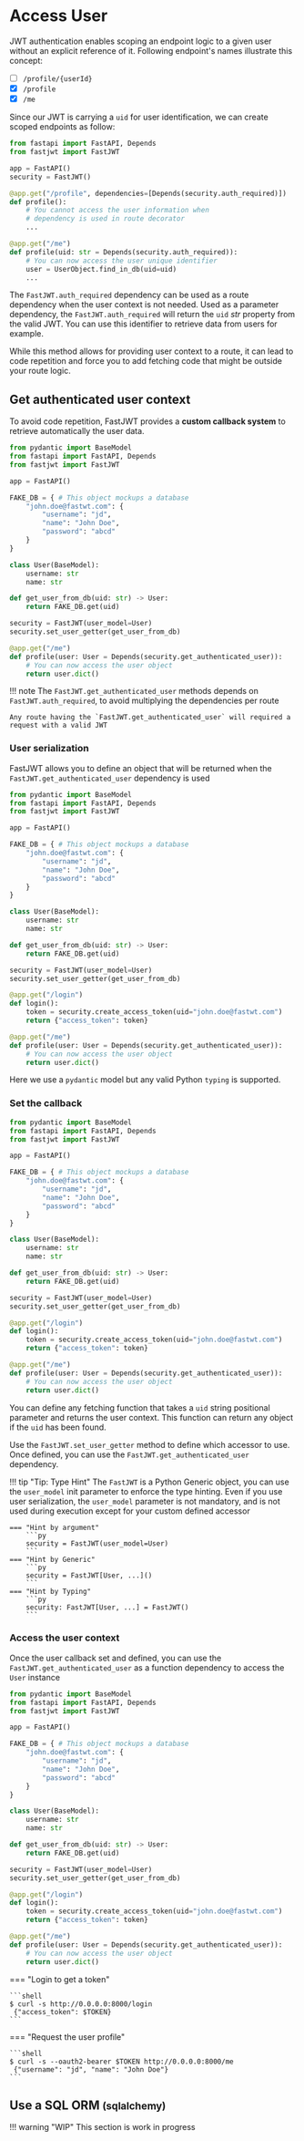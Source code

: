 # Access User

JWT authentication enables scoping an endpoint logic to a given user without an explicit reference of it. Following endpoint's names illustrate this concept:

- [ ] `/profile/{userId}`
- [x] `/profile`
- [x] `/me`

Since our JWT is carrying a `uid` for user identification, we can create scoped endpoints as follow:

```py linenums="1"
from fastapi import FastAPI, Depends
from fastjwt import FastJWT

app = FastAPI()
security = FastJWT()

@app.get("/profile", dependencies=[Depends(security.auth_required)])
def profile():
    # You cannot access the user information when
    # dependency is used in route decorator
    ...

@app.get("/me")
def profile(uid: str = Depends(security.auth_required)):
    # You can now access the user unique identifier
    user = UserObject.find_in_db(uid=uid)
    ...
```

The `FastJWT.auth_required` dependency can be used as a route dependency when the user context is not needed. 
Used as a parameter dependency, the `FastJWT.auth_required` will return the `uid` *str* property from the valid JWT. 
You can use this identifier to retrieve data from users for example.

While this method allows for providing user context to a route, it can lead to code repetition and force you to add fetching code that might be outside your route logic.

## Get authenticated user context

To avoid code repetition, FastJWT provides a **custom callback system** to retrieve automatically the user data.

```py linenums="1"
from pydantic import BaseModel
from fastapi import FastAPI, Depends
from fastjwt import FastJWT

app = FastAPI()

FAKE_DB = { # This object mockups a database
    "john.doe@fastwt.com": {
        "username": "jd",
        "name": "John Doe",
        "password": "abcd"
    }
}

class User(BaseModel):
    username: str
    name: str

def get_user_from_db(uid: str) -> User:
    return FAKE_DB.get(uid)

security = FastJWT(user_model=User)
security.set_user_getter(get_user_from_db)

@app.get("/me")
def profile(user: User = Depends(security.get_authenticated_user)):
    # You can now access the user object
    return user.dict()
```

!!! note 
    The `FastJWT.get_authenticated_user` methods depends on `FastJWT.auth_required`, to avoid multiplying the dependencies per route

    Any route having the `FastJWT.get_authenticated_user` will required a request with a valid JWT

### User serialization

FastJWT allows you to define an object that will be returned when the `FastJWT.get_authenticated_user` dependency is used

```py linenums="1" hl_lines="15-17"
from pydantic import BaseModel
from fastapi import FastAPI, Depends
from fastjwt import FastJWT

app = FastAPI()

FAKE_DB = { # This object mockups a database
    "john.doe@fastwt.com": {
        "username": "jd",
        "name": "John Doe",
        "password": "abcd"
    }
}

class User(BaseModel):
    username: str
    name: str

def get_user_from_db(uid: str) -> User:
    return FAKE_DB.get(uid)

security = FastJWT(user_model=User)
security.set_user_getter(get_user_from_db)

@app.get("/login")
def login():
    token = security.create_access_token(uid="john.doe@fastwt.com")
    return {"access_token": token}

@app.get("/me")
def profile(user: User = Depends(security.get_authenticated_user)):
    # You can now access the user object
    return user.dict()
```

Here we use a `pydantic` model but any valid Python `typing` is supported.


### Set the callback

```py linenums="1" hl_lines="19-23"
from pydantic import BaseModel
from fastapi import FastAPI, Depends
from fastjwt import FastJWT

app = FastAPI()

FAKE_DB = { # This object mockups a database
    "john.doe@fastwt.com": {
        "username": "jd",
        "name": "John Doe",
        "password": "abcd"
    }
}

class User(BaseModel):
    username: str
    name: str

def get_user_from_db(uid: str) -> User:
    return FAKE_DB.get(uid)

security = FastJWT(user_model=User)
security.set_user_getter(get_user_from_db)

@app.get("/login")
def login():
    token = security.create_access_token(uid="john.doe@fastwt.com")
    return {"access_token": token}

@app.get("/me")
def profile(user: User = Depends(security.get_authenticated_user)):
    # You can now access the user object
    return user.dict()
```

You can define any fetching function that takes a `uid` string positional parameter and returns the user context. This function can return any object if the `uid` has been found.

Use the `FastJWT.set_user_getter` method to define which accessor to use. Once defined, you can use the `FastJWT.get_authenticated_user` dependency.

!!! tip "Tip: Type Hint"
    The `FastJWT` is a Python Generic object, you can use the `user_model` init parameter to enforce the type hinting.
    Even if you use user serialization, the `user_model` parameter is not mandatory, and is not used during execution except for your custom defined accessor

    === "Hint by argument"
        ```py
        security = FastJWT(user_model=User)
        ```
    === "Hint by Generic"
        ```py
        security = FastJWT[User, ...]()
        ```
    === "Hint by Typing"
        ```py
        security: FastJWT[User, ...] = FastJWT()
        ```

### Access the user context

Once the user callback set and defined, you can use the `FastJWT.get_authenticated_user` as a function dependency to access the `User` instance

```py linenums="1" hl_lines="25-33"
from pydantic import BaseModel
from fastapi import FastAPI, Depends
from fastjwt import FastJWT

app = FastAPI()

FAKE_DB = { # This object mockups a database
    "john.doe@fastwt.com": {
        "username": "jd",
        "name": "John Doe",
        "password": "abcd"
    }
}

class User(BaseModel):
    username: str
    name: str

def get_user_from_db(uid: str) -> User:
    return FAKE_DB.get(uid)

security = FastJWT(user_model=User)
security.set_user_getter(get_user_from_db)

@app.get("/login")
def login():
    token = security.create_access_token(uid="john.doe@fastwt.com")
    return {"access_token": token}

@app.get("/me")
def profile(user: User = Depends(security.get_authenticated_user)):
    # You can now access the user object
    return user.dict()
```

=== "Login to get a token"

    ```shell
    $ curl -s http://0.0.0.0:8000/login
     {"access_token": $TOKEN}
    ```
=== "Request the user profile"

    ```shell
    $ curl -s --oauth2-bearer $TOKEN http://0.0.0.0:8000/me
     {"username": "jd", "name": "John Doe"}
    ```


## Use a SQL ORM <small>(sqlalchemy)</small>

!!! warning "WIP"
    This section is work in progress